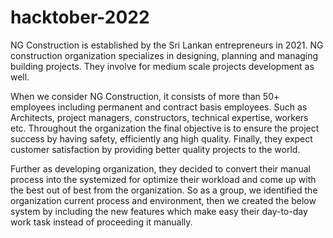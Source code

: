 # hacktober-2022

NG Construction is established by the Sri Lankan entrepreneurs in 2021. NG construction organization specializes in designing, planning and managing building projects. They involve for medium scale projects development as well. 

When we consider NG Construction, it consists of more than 50+ employees including permanent and contract basis employees. Such as Architects, project managers, constructors, technical expertise, workers etc. Throughout the organization the final objective is to ensure the project success by having safety, efficiently ang high quality. Finally, they expect customer satisfaction by providing better quality projects to the world.

Further as developing organization, they decided to convert their manual process into the systemized for optimize their workload and come up with the best out of best from the organization. So as a group, we identified the organization current process and environment, then we created the below system by including the new features which make easy their day-to-day work task instead of proceeding it manually. 


